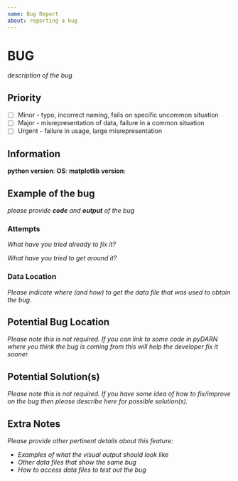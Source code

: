 ```yaml
---
name: Bug Report 
about: reporting a bug
---
```


# BUG 

*description of the bug*

## Priority

- [ ] Minor - typo, incorrect naming, fails on specific uncommon situation
- [ ] Major - misrepresentation of data, failure in a common situation 
- [ ] Urgent - failure in usage, large misrepresentation

## Information
**python version**:
**OS**:
**matplotlib version**:

## Example of the bug 

*please provide **code** and **output** of the bug*

### Attempts

*What have you tried already to fix it?*

*What have you tried to get around it?*

### Data Location

*Please indicate where (and how) to get the data file that was used to obtain the bug.*

## Potential Bug Location 

*Please note this is not required.*
*If you can link to some code in pyDARN where you think the bug is coming from this will help the developer fix it sooner.*

## Potential Solution(s)

*Please note this is not required.*
*If you have some idea of how to fix/improve on the bug then please describe here for possible solution(s).*

## Extra Notes

*Please provide other pertinent details about this feature:*
- *Examples of what the visual output should look like*
- *Other data files that show the same bug*
- *How to access data files to test out the bug*

